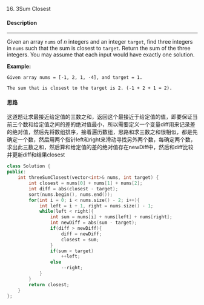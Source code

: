 16. 3Sum Closest

#### Description

------

Given an array `nums` of *n* integers and an integer `target`, find three integers in `nums` such that the sum is closest to `target`. Return the sum of the three integers. You may assume that each input would have exactly one solution.

**Example:**

```
Given array nums = [-1, 2, 1, -4], and target = 1.

The sum that is closest to the target is 2. (-1 + 2 + 1 = 2).
```

#### 思路

这道题让求最接近给定值的三数之和，返回这个最接近于给定值的值，即要保证当前三个数和给定值之间的差的绝对值最小，所以需要定义一个变量diff用来记录差的绝对值，然后先将数组排序，接着遍历数组，思路和求三数之和很相似，都是先确定一个数，然后用两个指针left和right来滑动寻找另外两个数，每确定两个数，求出此三数之和，然后算和给定值的差的绝对值存在newDiff中，然后和diff比较并更新diff和结果closest

```c++
class Solution {
public:
    int threeSumClosest(vector<int>& nums, int target) {
        int closest = nums[0] + nums[1] + nums[2];
        int diff = abs(closest - target);
        sort(nums.begin(), nums.end());
        for(int i = 0; i < nums.size() - 2; i++){
            int left = i + 1, right = nums.size() - 1;
            while(left < right){
                int sum = nums[i] + nums[left] + nums[right];
                int newDiff = abs(sum - target);
                if(diff > newDiff){
                    diff = newDiff;
                    closest = sum;
                }
                if(sum < target)
                    ++left;
                else
                    --right;
            }
        }
        return closest;
    }
};
```

